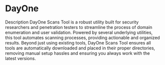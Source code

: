 # DayOne

Description
DayOne Scans Tool is a robust utility built for security researchers and penetration testers to streamline the process of domain enumeration and user validation. Powered by several underlying utilities, this tool automates scanning processes, providing actionable and organized results. Beyond just using existing tools, DayOne Scans Tool ensures all tools are automatically downloaded and placed in their proper directories, removing manual setup hassles and ensuring you always work with the latest versions.
